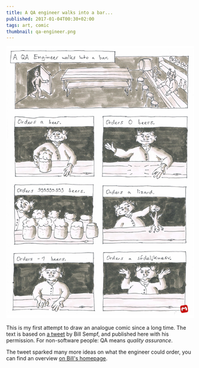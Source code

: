 ```yaml
---
title: A QA engineer walks into a bar...
published: 2017-01-04T00:30+02:00
tags: art, comic
thumbnail: qa-engineer.png
---
```


[![QA engineer comic](qa-engineer.png)](qa-engineer-hd.png)

This is my first attempt to draw an analogue comic since a long time. The text is based on [a tweet](https://twitter.com/sempf/status/514473420277694465) by Bill Sempf, and published here with his permission. For non-software people: QA means *quality assurance*.

The tweet sparked many more ideas on what the engineer could order, you can find an overview [on Bill's homepage](https://www.sempf.net/post/On-Testing1.aspx).
